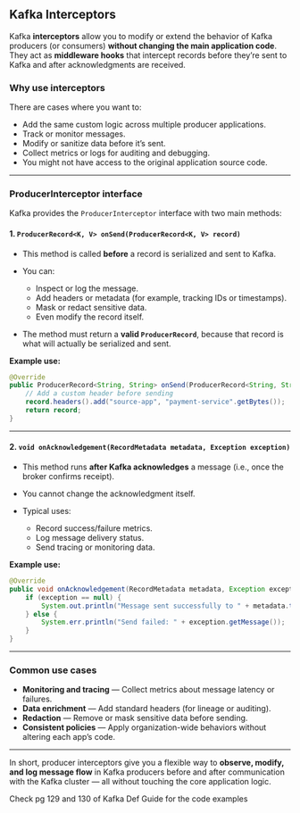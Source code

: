 ## Kafka Interceptors

Kafka **interceptors** allow you to modify or extend the behavior of Kafka producers (or consumers) **without changing the main application code**.
They act as **middleware hooks** that intercept records before they’re sent to Kafka and after acknowledgments are received.

### Why use interceptors

There are cases where you want to:

* Add the same custom logic across multiple producer applications.
* Track or monitor messages.
* Modify or sanitize data before it’s sent.
* Collect metrics or logs for auditing and debugging.
* You might not have access to the original application source code.

---

### ProducerInterceptor interface

Kafka provides the `ProducerInterceptor` interface with two main methods:

#### 1. `ProducerRecord<K, V> onSend(ProducerRecord<K, V> record)`

* This method is called **before** a record is serialized and sent to Kafka.
* You can:

  * Inspect or log the message.
  * Add headers or metadata (for example, tracking IDs or timestamps).
  * Mask or redact sensitive data.
  * Even modify the record itself.
* The method must return a **valid `ProducerRecord`**, because that record is what will actually be serialized and sent.

**Example use:**

```java
@Override
public ProducerRecord<String, String> onSend(ProducerRecord<String, String> record) {
    // Add a custom header before sending
    record.headers().add("source-app", "payment-service".getBytes());
    return record;
}
```

---

#### 2. `void onAcknowledgement(RecordMetadata metadata, Exception exception)`

* This method runs **after Kafka acknowledges** a message (i.e., once the broker confirms receipt).
* You cannot change the acknowledgment itself.
* Typical uses:

  * Record success/failure metrics.
  * Log message delivery status.
  * Send tracing or monitoring data.

**Example use:**

```java
@Override
public void onAcknowledgement(RecordMetadata metadata, Exception exception) {
    if (exception == null) {
        System.out.println("Message sent successfully to " + metadata.topic());
    } else {
        System.err.println("Send failed: " + exception.getMessage());
    }
}
```

---

### Common use cases

* **Monitoring and tracing** — Collect metrics about message latency or failures.
* **Data enrichment** — Add standard headers (for lineage or auditing).
* **Redaction** — Remove or mask sensitive data before sending.
* **Consistent policies** — Apply organization-wide behaviors without altering each app’s code.

---

In short, producer interceptors give you a flexible way to **observe, modify, and log message flow** in Kafka producers before and after communication with the Kafka cluster — all without touching the core application logic.

Check pg 129 and 130 of Kafka Def Guide for the code examples
